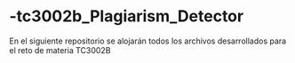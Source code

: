 # -tc3002b_Plagiarism_Detector
En el siguiente repositorio se alojarán todos los archivos desarrollados para el reto de materia TC3002B
